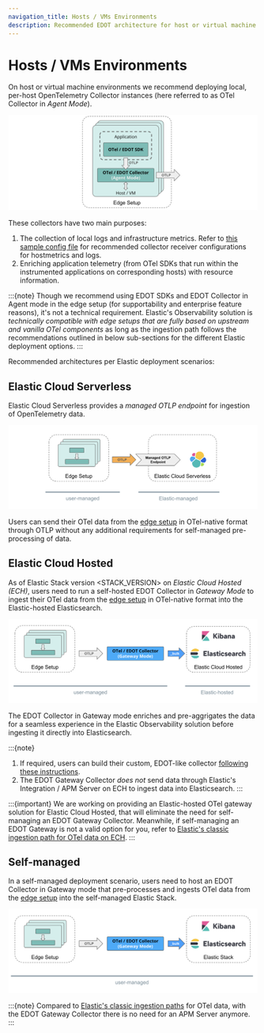 ```yaml
---
navigation_title: Hosts / VMs Environments
description: Recommended EDOT architecture for host or virtual machine environments.
---
```


# Hosts / VMs Environments

On host or virtual machine environments we recommend deploying local, per-host OpenTelemetry Collector instances (here referred to as OTel Collector in *Agent Mode*).

![VM-Edge](./../images/arch-vm-edge.png)

These collectors have two main purposes:

1.  The collection of local logs and infrastructure metrics. Refer to [this sample config file](https://raw.githubusercontent.com/elastic/elastic-agent/refs/tags/v<COLLECTOR_VERSION>/internal/pkg/otel/samples/linux/managed_otlp/platformlogs_hostmetrics.yml) for recommended collector receiver configurations for hostmetrics and logs.
2.  Enriching application telemetry (from OTel SDKs that run within the instrumented applications on corresponding hosts) with resource information.

:::{note}
Though we recommend using EDOT SDKs and EDOT Collector in Agent mode in the edge setup (for supportability and enterprise feature reasons), it's not a technical requirement.
Elastic's Observability solution is *technically compatible with edge setups that are fully based on upstream and vanilla OTel components*
as long as the ingestion path follows the recommendations outlined in below sub-sections for the different Elastic deployment options.
:::

Recommended architectures per Elastic deployment scenarios:

## Elastic Cloud Serverless

Elastic Cloud Serverless provides a *managed OTLP endpoint* for ingestion of OpenTelemetry data.

![VM-Serverless](./../images/arch-vm-serverless.png)

Users can send their OTel data from the [edge setup](#hosts--vms-environments) in OTel-native format through OTLP without any additional requirements for self-managed pre-processing of data.

## Elastic Cloud Hosted

As of Elastic Stack version <STACK_VERSION> on *Elastic Cloud Hosted (ECH)*, users need to run a self-hosted EDOT Collector in *Gateway Mode* to ingest their OTel data from the [edge setup](#hosts--vms-environments) in OTel-native format into the Elastic-hosted Elasticsearch.

![VM-ECH](./../images/arch-vm-ech.png)

The EDOT Collector in Gateway mode enriches and pre-aggrigates the data for a seamless experience in the Elastic Observability solution before ingesting it directly into Elasticsearch.

:::{note}
1.  If required, users can build their custom, EDOT-like collector [following these instructions](../edot-collector/custom-collector#build-a-custom-edot-like-collector).
2.  The EDOT Gateway Collector *does not* send data through Elastic's Integration / APM Server on ECH to ingest data into Elasticsearch.
:::

:::{important}
We are working on providing an Elastic-hosted OTel gateway solution for Elastic Cloud Hosted, that will eliminate the need for self-managing an EDOT Gateway Collector. Meanwhile, if self-managing an EDOT Gateway is not a valid option for you, refer to [Elastic's classic ingestion path for OTel data on ECH](https://www.elastic.co/guide/en/observability/current/apm-open-telemetry.html).
:::

## Self-managed

In a self-managed deployment scenario, users need to host an EDOT Collector in Gateway mode that pre-processes and ingests OTel data from the [edge setup](#hosts--vms-environments) into the self-managed Elastic Stack.

![VM-self-managed](./../images/arch-vm-self-managed.png)

:::{note}
Compared to [Elastic's classic ingestion paths](https://www.elastic.co/guide/en/observability/current/apm-open-telemetry.html) for OTel data, with the EDOT Gateway Collector there is no need for an APM Server anymore.
:::